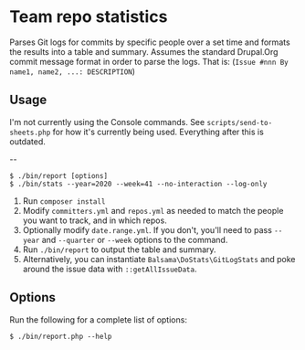 # Team repo statistics
Parses Git logs for commits by specific people over a set time and formats the
results into a table and summary. Assumes the standard Drupal.Org commit message
format in order to parse the logs. That is: 
(`Issue #nnn By name1, name2, ...: DESCRIPTION`)

## Usage

I'm not currently using the Console commands. See `scripts/send-to-sheets.php` for
how it's currently being used. Everything after this is outdated. 

--

```
$ ./bin/report [options]
$ ./bin/stats --year=2020 --week=41 --no-interaction --log-only 
```

1. Run `composer install`
1. Modify `committers.yml` and `repos.yml` as needed to match the people you
   want to track, and in which repos.
2. Optionally modify `date.range.yml`. If you don't, you'll need to pass
   `--year` and `--quarter` or `--week` options to the command.
2. Run `./bin/report` to output the table and summary.
3. Alternatively, you can instantiate `Balsama\DoStats\GitLogStats` and poke
   around the issue data with `::getAllIssueData`.

## Options

Run the following for a complete list of options:

```
$ ./bin/report.php --help
```